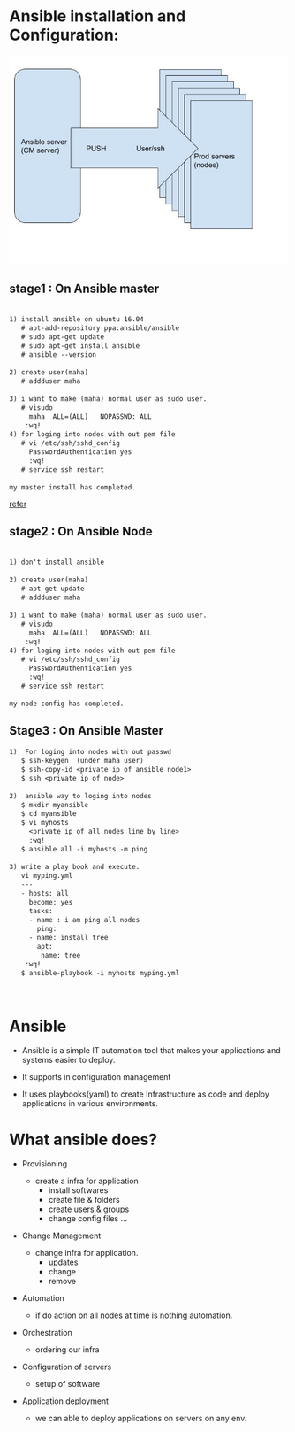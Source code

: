 
# Ansible installation and Configuration:

![ansibleinstall](images/ansibleinstall.jpg)



## stage1 : On Ansible master
```

1) install ansible on ubuntu 16.04
   # apt-add-repository ppa:ansible/ansible
   # sudo apt-get update
   # sudo apt-get install ansible
   # ansible --version

2) create user(maha)
   # addduser maha

3) i want to make (maha) normal user as sudo user.
   # visudo
     maha  ALL=(ALL)   NOPASSWD: ALL
    :wq!
4) for loging into nodes with out pem file
   # vi /etc/ssh/sshd_config
     PasswordAuthentication yes  
     :wq!
   # service ssh restart

my master install has completed.

```
[refer](https://www.digitalocean.com/community/tutorials/how-to-install-and-configure-ansible-on-ubuntu-16-04)

## stage2 : On Ansible Node

```

1) don't install ansible 

2) create user(maha)
   # apt-get update
   # addduser maha

3) i want to make (maha) normal user as sudo user.
   # visudo
     maha  ALL=(ALL)   NOPASSWD: ALL
    :wq!
4) for loging into nodes with out pem file
   # vi /etc/ssh/sshd_config
     PasswordAuthentication yes  
     :wq!
   # service ssh restart

my node config has completed.
```

## Stage3 : On Ansible Master

```
1)  For loging into nodes with out passwd
   $ ssh-keygen  (under maha user)
   $ ssh-copy-id <private ip of ansible node1>
   $ ssh <private ip of node>

2)  ansible way to loging into nodes
   $ mkdir myansible
   $ cd myansible
   $ vi myhosts
     <private ip of all nodes line by line>
     :wq!
   $ ansible all -i myhosts -m ping

3) write a play book and execute.
   vi myping.yml
   ---
   - hosts: all
     become: yes
     tasks:
     - name : i am ping all nodes
       ping:
     - name: install tree
       apt:
        name: tree
    :wq!
   $ ansible-playbook -i myhosts myping.yml



```

# Ansible

* Ansible is a simple IT automation tool that makes your applications and  systems easier to deploy.

* It supports in configuration management
* It uses playbooks(yaml) to  create  Infrastructure  as code and deploy applications in various environments.


#  What ansible does?

* Provisioning
  * create a infra for application
     * install softwares
     * create file & folders
     * create users & groups
     * change config files ...
  
* Change Management 
  * change infra for application.
     * updates
     * change 
     * remove
* Automation
  * if do action on all nodes at time is nothing automation.

* Orchestration
  * ordering our infra

* Configuration of servers
  * setup of software

* Application deployment
  *  we can able to deploy applications on servers on any env.

